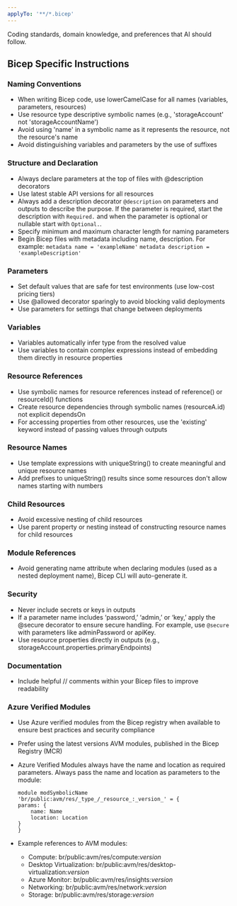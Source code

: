 ```yaml
---
applyTo: '**/*.bicep'
---
```

Coding standards, domain knowledge, and preferences that AI should follow.

## Bicep Specific Instructions
### Naming Conventions
-   When writing Bicep code, use lowerCamelCase for all names (variables, parameters, resources)
-   Use resource type descriptive symbolic names (e.g., 'storageAccount' not 'storageAccountName')
-   Avoid using 'name' in a symbolic name as it represents the resource, not the resource's name
-   Avoid distinguishing variables and parameters by the use of suffixes

### Structure and Declaration
-   Always declare parameters at the top of files with @description decorators
-   Use latest stable API versions for all resources
-   Always add a description decorator `@description` on parameters and outputs to describe the purpose. If the parameter is required, start the description with `Required.` and when the parameter is optional or nullable start with `Optional.`.
-   Specify minimum and maximum character length for naming parameters
-   Begin Bicep files with metadata including name, description. For example:
    `metadata name = 'exampleName'`
    `metadata description = 'exampleDescription'`

### Parameters
-   Set default values that are safe for test environments (use low-cost pricing tiers)
-   Use @allowed decorator sparingly to avoid blocking valid deployments
-   Use parameters for settings that change between deployments

### Variables
-   Variables automatically infer type from the resolved value
-   Use variables to contain complex expressions instead of embedding them directly in resource properties

### Resource References
-   Use symbolic names for resource references instead of reference() or resourceId() functions
-   Create resource dependencies through symbolic names (resourceA.id) not explicit dependsOn
-   For accessing properties from other resources, use the 'existing' keyword instead of passing values through outputs

### Resource Names
-   Use template expressions with uniqueString() to create meaningful and unique resource names
-   Add prefixes to uniqueString() results since some resources don't allow names starting with numbers

### Child Resources
-   Avoid excessive nesting of child resources
-   Use parent property or nesting instead of constructing resource names for child resources

### Module References
-   Avoid generating name attribute when declaring modules (used as a nested deployment name), Bicep CLI will auto-generate it.

### Security
-   Never include secrets or keys in outputs
-   If a parameter name includes ‘password,’ ‘admin,’ or ‘key,’ apply the @secure decorator to ensure secure handling. For example, use `@secure` with parameters like adminPassword or apiKey.
-   Use resource properties directly in outputs (e.g., storageAccount.properties.primaryEndpoints)

### Documentation
-   Include helpful // comments within your Bicep files to improve readability

### Azure Verified Modules
-   Use Azure verified modules from the Bicep registry when available to ensure best practices and security compliance
-   Prefer using the latest versions AVM modules, published in the Bicep Registry (MCR)
-   Azure Verified Modules always have the name and location as required parameters. Always pass the name and location as parameters to the module:

    ```bicep
    module modSymbolicName 'br/public:avm/res/_type_/_resource_:_version_' = {
    params: {
        name: Name
        location: Location
    }
    }
    ```
- Example references to AVM modules:
  - Compute: br/public:avm/res/compute:_version_
  - Desktop Virtualization: br/public:avm/res/desktop-virtualization:_version_
  - Azure Monitor: br/public:avm/res/insights:_version_
  - Networking: br/public:avm/res/network:_version_
  - Storage: br/public:avm/res/storage:_version_
